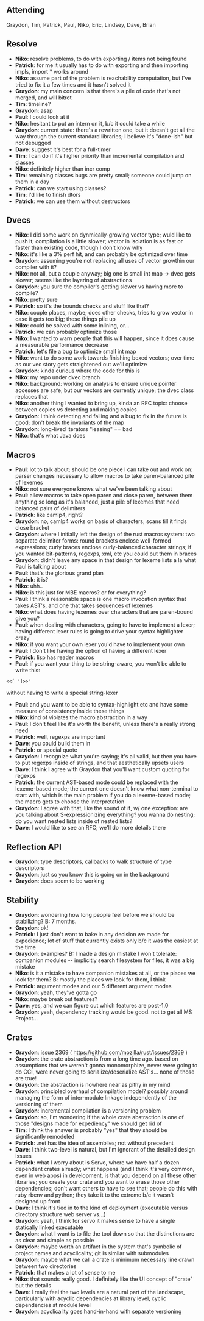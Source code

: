 ## Attending

Graydon, Tim, Patrick, Paul, Niko, Eric, Lindsey, Dave, Brian

## Resolve

  * **Niko**: resolve problems, to do with exporting / items not being found
  * **Patrick**: for me it usually has to do with exporting and then importing impls, import * works around
  * **Niko**: assume part of the problem is reachability computation, but I've tried to fix it a few times and it hasn't solved it
  * **Graydon**: my main concern is that there's a pile of code that's not merged, and will bitrot
  * **Tim**: timeline?
  * **Graydon**: asap
  * **Paul**: I could look at it
  * **Niko**: hesitant to put an intern on it, b/c it could take a while
  * **Graydon**: current state: there's a rewritten one, but it doesn't get all the way through the current standard libraries; I believe it's "done-ish" but not debugged
  * **Dave**: suggest it's best for a full-timer
  * **Tim**: I can do if it's higher priority than incremental compilation and classes
  * **Niko**: definitely higher than incr comp
  * **Tim**: remaining classes bugs are pretty small; someone could jump on them in a day
  * **Patrick**: can we start using classes?
  * **Tim**: I'd like to finish dtors
  * **Patrick**: we can use them without destructors

## Dvecs

  * **Niko**: I did some work on dynmically-growing vector type; wuld like to push it; compilation is a little slower; vector in isolation is as fast or faster than existing code, though I don't know why
  * **Niko**: it's like a 3% perf hit, and can probably be optimized over time
  * **Graydon**: assuming you're not replacing all uses of vector growthin our compiler with it?
  * **Niko**: not all, but a couple anyway; big one is small int map -> dvec gets slower; seems like the layering of abstractions
  * **Graydon**: you sure the compiler's getting slower vs having more to compile?
  * **Niko**: pretty sure
  * **Patrick**: so it's the bounds checks and stuff like that?
  * **Niko**: couple places, maybe; does other checks, tries to grow vector in case it gets too big; these things pile up
  * **Niko**: could be solved with some inlining, or...
  * **Patrick**: we can probably optimize those
  * **Niko**: I wanted to warn people that this will happen, since it does cause a measurable performance decrease
  * **Patrick**: let's file a bug to optimize small int map
  * **Niko**: want to do some work towards finishing boxed vectors; over time as our vec story gets straightened out we'll optimize
  * **Graydon**: kinda curious where the code for this is
  * **Niko**: my repo under dvec branch
  * **Niko**: background: working on analysis to ensure unique pointer accesses are safe, but our vectors are currently unique; the dvec class replaces that
  * **Niko**: another thing I wanted to bring up, kinda an RFC topic: choose between copies vs detecting and making copies
  * **Graydon**: I think detecting and failing and a bug to fix in the future is good; don't break the invariants of the map
  * **Graydon**: long-lived iterators "leasing" == bad
  * **Niko**: that's what Java does

## Macros

  * **Paul**: lot to talk about; should be one piece I can take out and work on: parser changes necessary to allow macros to take paren-balanced pile of lexemes
  * **Niko**: not sure everyone knows what we've been talking about
  * **Paul**: allow macros to take open paren and close paren, between them anything so long as it's balanced, just a pile of lexemes that need balanced pairs of delimiters
  * **Patrick**: like camlp4, right?
  * **Graydon**: no, camlp4 works on basis of characters; scans till it finds close bracket
  * **Graydon**: where I initially left the design of the rust macros system: two separate delimiter forms: round brackets enclose well-formed expressions; curly braces enclose curly-balanced character strings; if you wanted bit-patterns, regexps, xml, etc you could put them in braces
  * **Graydon**: didn't leave any space in that design for lexeme lists a la what Paul is talking about
  * **Paul**: that's the glorious grand plan
  * **Patrick**: it is?
  * **Niko**: uhh..
  * **Niko**: is this just for MBE macros? or for everything?
  * **Paul**: I think a reasonable space is one macro invocation syntax that takes AST's, and one that takes sequences of lexemes
  * **Niko**: what does having lexemes over characters that are paren-bound give you?
  * **Paul**: when dealing with characters, going to have to implement a lexer; having different lexer rules is going to drive your syntax highlighter crazy
  * **Niko**: if you want your own lexer you'd have to implement your own
  * **Paul**: I don't like having the option of having a different lexer
  * **Patrick**: lisp has reader macros
  * **Paul**: if you want your thing to be string-aware, you won't be able to write this:
```
<<[ "]>>"
```
without having to write a special string-lexer
  * **Paul**: and you want to be able to syntax-highlight etc and have some measure of consistency inside these things
  * **Niko**: kind of violates the macro abstraction in a way
  * **Paul**: I don't feel like it's worth the benefit, unless there's a really strong need
  * **Patrick**: well, regexps are important
  * **Dave**: you could build them in
  * **Patrick**: or special quote
  * **Graydon**: I recognize what you're saying; it's all valid, but then you have to put regexps inside of strings, and that aesthetically upsets users
  * **Dave**: I think I agree with Graydon that you'll want custom quoting for regexps
  * **Patrick**: the current AST-based mode could be replaced with the lexeme-based mode; the current one doesn't know what non-terminal to start with, which is the main problem if you do a lexeme-based mode; the macro gets to choose the interpretation
  * **Graydon**: I agree with that, like the sound of it, w/ one exception: are you talking about S-expressionizing everything? you wanna do nesting; do you want nested lists inside of nested lists?
  * **Dave**: I would like to see an RFC; we'll do more details there

## Reflection API

  * **Graydon**: type descriptors, callbacks to walk structure of type descriptors
  * **Graydon**: just so you know this is going on in the background
  * **Graydon**: does seem to be working

## Stability

  * **Graydon**: wondering how long people feel before we should be stabilizing?
B: 7 months.
  * **Graydon**: ok!
  * **Patrick**: I just don't want to bake in any decision we made for expedience; lot of stuff that currently exists only b/c it was the easiest at the time
  * **Graydon**: examples?
B: I made a design mistake I won't tolerate: companion modules -- implicitly search filesystem for files, it was a big mistake
  * **Niko**: is it a mistake to have companion mistakes at all, or the places we look for them?
B: mostly the places we look for them, I think
  * **Patrick**: argument modes and our 5 different argument modes
  * **Graydon**: yeah, they've gotta go
  * **Niko**: maybe break out features?
  * **Dave**: yes, and we can figure out which features are post-1.0
  * **Graydon**: yeah, dependency tracking would be good. not to get all MS Project...

## Crates

  * **Graydon**: issue 2369 ( https://github.com/mozilla/rust/issues/2369 )
  * **Graydon**: the crate abstraction is from a long time ago. based on assumptions that we weren't gonna monomorphize, never were going to do CCI, were never going to serialize/deserialize AST's... none of those are true!
  * **Graydon**: the abstraction is nowhere near as pithy in my mind
  * **Graydon**: principled overhaul of compilation model? possibly around managing the form of inter-module linkage independently of the versioning of them
  * **Graydon**: incremental compilation is a versioning problem
  * **Graydon**: so, I'm wondering if the whole crate abstraction is one of those "designs made for expediency" we should get rid of
  * **Tim**: I think the answer is probably "yes" that they should be significantly remodeled
  * **Patrick**: .net has the idea of assemblies; not without precedent
  * **Dave**: I think two-level is natural, but I'm ignorant of the detailed design issues
  * **Patrick**: what I worry about is Servo, where we have half a dozen dependent crates already; what happens (and I think it's very common, even in web apps) in development, is that you depend on all these other libraries; you create your crate and you want to erase those other dependencies; don't want others to have to see that; people do this with ruby rbenv and python; they take it to the extreme b/c it wasn't designed up front
  * **Dave**: I think it's tied in to the kind of deployment (executable versus directory structure web server vs...)
  * **Graydon**: yeah, I think for servo it makes sense to have a single statically linked executable
  * **Graydon**: what I want is to file the tool down so that the distinctions are as clear and simple as possible
  * **Graydon**: maybe worth an artifact in the system that's symbolic of project names and acyclicality; git is similar with submodules
  * **Graydon**: maybe what we call a crate is minimum necessary line drawn between two directories
  * **Patrick**: that makes a lot of sense to me
  * **Niko**: that sounds really good. I definitely like the UI concept of "crate" but the details
  * **Dave**: I really feel the two levels are a natural part of the landscape, particularly with acyclic dependencies at library level, cyclic dependencies at module level
  * **Graydon**: acyclicality goes hand-in-hand with separate versioning
